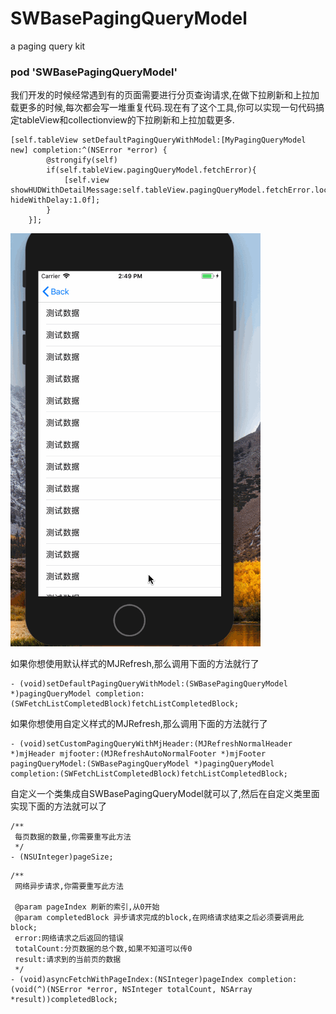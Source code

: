 # SWBasePagingQueryModel
a paging query kit

### pod 'SWBasePagingQueryModel'

我们开发的时候经常遇到有的页面需要进行分页查询请求,在做下拉刷新和上拉加载更多的时候,每次都会写一堆重复代码.现在有了这个工具,你可以实现一句代码搞定tableView和collectionview的下拉刷新和上拉加载更多.
```
[self.tableView setDefaultPagingQueryWithModel:[MyPagingQueryModel new] completion:^(NSError *error) {
        @strongify(self)
        if(self.tableView.pagingQueryModel.fetchError){
            [self.view showHUDWithDetailMessage:self.tableView.pagingQueryModel.fetchError.localizedDescription hideWithDelay:1.0f];
        }
    }];
```

![截图](https://github.com/zhoushaowen/SWBasePagingQueryModel/blob/master/screenshot/1.gif?raw=true)

如果你想使用默认样式的MJRefresh,那么调用下面的方法就行了
```
- (void)setDefaultPagingQueryWithModel:(SWBasePagingQueryModel *)pagingQueryModel completion:(SWFetchListCompletedBlock)fetchListCompletedBlock;
```

如果你想使用自定义样式的MJRefresh,那么调用下面的方法就行了
```
- (void)setCustomPagingQueryWithMjHeader:(MJRefreshNormalHeader *)mjHeader mjfooter:(MJRefreshAutoNormalFooter *)mjFooter pagingQueryModel:(SWBasePagingQueryModel *)pagingQueryModel completion:(SWFetchListCompletedBlock)fetchListCompletedBlock;
```

自定义一个类集成自SWBasePagingQueryModel就可以了,然后在自定义类里面实现下面的方法就可以了
```
/**
 每页数据的数量,你需要重写此方法
 */
- (NSUInteger)pageSize;

```
```
/**
 网络异步请求,你需要重写此方法

 @param pageIndex 刷新的索引,从0开始
 @param completedBlock 异步请求完成的block,在网络请求结束之后必须要调用此block;
 error:网络请求之后返回的错误
 totalCount:分页数据的总个数,如果不知道可以传0
 result:请求到的当前页的数据
 */
- (void)asyncFetchWithPageIndex:(NSInteger)pageIndex completion:(void(^)(NSError *error, NSInteger totalCount, NSArray *result))completedBlock;

```
